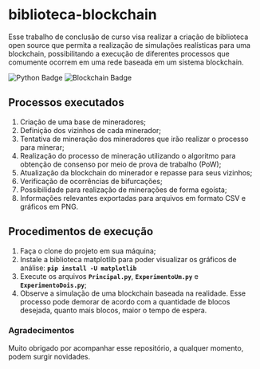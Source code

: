 # biblioteca-blockchain

Esse trabalho de conclusão de curso visa realizar a criação de biblioteca open source que permita a realização de simulações realísticas para uma blockchain, possibilitando a execução de diferentes processos que comumente ocorrem em uma rede baseada em um sistema blockchain.

![Python Badge](https://img.shields.io/badge/python-3.9-blue?style=flat-square&logo=python&logoColor=white)
![Blockchain Badge](https://img.shields.io/badge/blockchain-grey?style=flat-square&logo=blockchain.com&logoColor=white)

## Processos executados

1. Criação de uma base de mineradores;
2. Definição dos vizinhos de cada minerador;
3. Tentativa de mineração dos mineradores que irão realizar o processo para minerar;
4. Realização do processo de mineração utilizando o algoritmo para obtenção de consenso por meio de prova de trabalho (PoW);
5. Atualização da blockchain do minerador e repasse para seus vizinhos;
6. Verificação de ocorrências de bifurcações;
7. Possibilidade para realização de minerações de forma egoísta;
8. Informações relevantes exportadas para arquivos em formato CSV e gráficos em PNG.

## Procedimentos de execução

1. Faça o clone do projeto em sua máquina;
2. Instale a biblioteca matplotlib para poder visualizar os gráficos de análise: **`pip install -U matplotlib`**
3. Execute os arquivos **`Principal.py`**, **`ExperimentoUm.py`** e **`ExperimentoDois.py`**;
4. Observe a simulação de uma blockchain baseada na realidade. Esse processo pode demorar de acordo com a quantidade de blocos desejada, quanto mais blocos, maior o tempo de espera.

### Agradecimentos

Muito obrigado por acompanhar esse repositório, a qualquer momento, podem surgir novidades.
